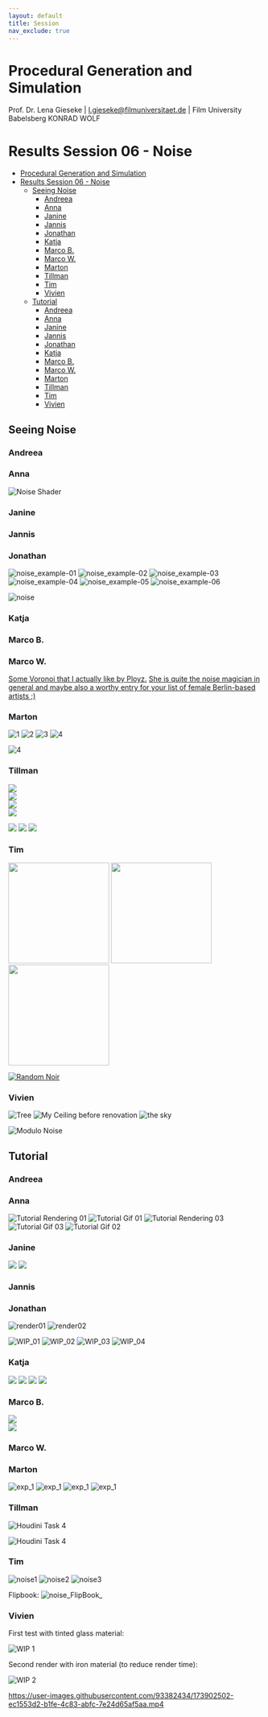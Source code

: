 ```yaml
---
layout: default
title: Session
nav_exclude: true
---
```


# Procedural Generation and Simulation

Prof. Dr. Lena Gieseke \| l.gieseke@filmuniversitaet.de \| Film University Babelsberg KONRAD WOLF


# Results Session 06 - Noise

* [Procedural Generation and Simulation](#procedural-generation-and-simulation)
* [Results Session 06 - Noise](#results-session-06---noise)
    * [Seeing Noise](#seeing-noise)
        * [Andreea](#andreea)
        * [Anna](#anna)
        * [Janine](#janine)
        * [Jannis](#jannis)
        * [Jonathan](#jonathan)
        * [Katja](#katja)
        * [Marco B.](#marco-b)
        * [Marco W.](#marco-w)
        * [Marton](#marton)
        * [Tillman](#tillman)
        * [Tim](#tim)
        * [Vivien](#vivien)
    * [Tutorial](#tutorial)
        * [Andreea](#andreea-1)
        * [Anna](#anna-1)
        * [Janine](#janine-1)
        * [Jannis](#jannis-1)
        * [Jonathan](#jonathan-1)
        * [Katja](#katja-1)
        * [Marco B.](#marco-b-1)
        * [Marco W.](#marco-w-1)
        * [Marton](#marton-1)
        * [Tillman](#tillman-1)
        * [Tim](#tim-1)
        * [Vivien](#vivien-1)

## Seeing Noise

### Andreea
### Anna

![Noise Shader](img/results/brauwers/06/NoiseShader.png)

### Janine
### Jannis
### Jonathan


![noise_example-01](img/results/ho/06/imgs/naturalNoise_01.gif)
![noise_example-02](img/results/ho/06/imgs/naturalNoise_02.jpg)
![noise_example-03](img/results/ho/06/imgs/naturalNoise_03.jpg)
![noise_example-04](img/results/ho/06/imgs/naturalNoise_04.jpg)
![noise_example-05](img/results/ho/06/imgs/naturalNoise_05.jpg)
![noise_example-06](img/results/ho/06/imgs/naturalNoise_06.jpg)


![noise](./imgs/FVoVOWOXsAAEw9U.jpg)

### Katja
### Marco B.
### Marco W.

[Some Voronoi that I actually like by Ployz.](https://www.behance.net/gallery/114208311/Voronoi-Syndrome/modules/652627945)
[She is quite the noise magician in general and maybe also a worthy entry for your list of female Berlin-based artists ;)](https://www.behance.net/gallery/105952077/Terra-Incognita/modules/608205499)


### Marton

![1](img/results/gasparik/06/img/noise1.jpg)
![2](img/results/gasparik/06/img/noise2.jpg)
![3](img/results/gasparik/06/img/noise3.jpg)
![4](img/results/gasparik/06/img/noise4.jpg)

![4](img/results/gasparik/06/img/noise_cote.png)

### Tillman

![](img/results/schaeuble/06/media/img_0.png)        
![](img/results/schaeuble/06/media/pgsnoise1.png)    
![](img/results/schaeuble/06/media/pgsnoise2.png)    
![](img/results/schaeuble/06/media/pgsnoise3.png)    

![](img/results/schaeuble/06/media/style1.png)
![](img/results/schaeuble/06/media/style2.png)
![](img/results/schaeuble/06/media/style3.png)

### Tim

<img src="img/results/rumpf/06/img/plaster.jpg" width="200"/> <img src="img/results/rumpf/06//img/power_box.jpg" width="200"/> <img src="img/results/rumpf/06//img/pvc_floor.jpg" width="200"/> 


[![Random Noir](img/results/rumpf/06/img/random_noir.png)](https://www.instagram.com/p/CAD4mulobJM/ "Random Noir")

### Vivien

![Tree](img/results/schreiber/06/imgs/noise_tree.jpg)
![My Ceiling before renovation](img/results/schreiber/06/imgs/noise_myceiling.jpg)
![the sky](img/results/schreiber/06/imgs/noise_sky.jpg)

![Modulo Noise](https://external-content.duckduckgo.com/iu/?u=https%3A%2F%2Fi.ytimg.com%2Fvi%2FeMfkA9I08rA%2Fmaxresdefault.jpg&f=1&nofb=1)



## Tutorial

### Andreea
### Anna

![Tutorial Rendering 01](img/results/brauwers/06/pgs_ss21_tutorial_04_01.png) 
![Tutorial Gif 01](img/results/brauwers/06/pgs_ss21_tutorial_04_01.gif)
![Tutorial Rendering 03](img/results/brauwers/06/pgs_ss21_tutorial_04_03.png) 
![Tutorial Gif 03](img/results/brauwers/06/pgs_ss21_tutorial_04_03.gif)
![Tutorial Gif 02](img/results/brauwers/06/pgs_ss21_tutorial_04_02.gif)


### Janine

![](img/results/gueldner/06/pgs_ss22_tutorial_03_gueldner.png)
![](img/results/gueldner/06/pgs_ss22_tutorial_03_gueldner.gif)

### Jannis
### Jonathan

![render01](img/results/ho/06/imgs/pgs_ss22_tutorial_03_ho_reduced.gif)
![render02](./imgs/pgs_ss22_tutorial_03_ho.png)

![WIP_01](img/results/ho/06/imgs/noise1.png)
![WIP_02](img/results/ho/06/imgs/noise02.png)
![WIP_03](img/results/ho/06/imgs/noise03.png)
![WIP_04](img/results/ho/06/imgs/noise04.png)

### Katja

<img src="img/results/ka_schreiber/06/img/lightPorcelain.png" />

<img src="img/results/ka_schreiber/06/img/liquid.png" />


<img src="img/results/ka_schreiber/06/img/pgs_ss21_tutorial_04_01.gif" />
<img src="img/results/ka_schreiber/06/img/pgs_ss21_tutorial_04_02.gif" />

### Marco B.

![](img/results/braune/06/img/Session06_img.png)  
![](img/results/braune/06/img/Session06_video.gif)

### Marco W.
### Marton

![exp_1](img/results/gasparik/06/tutorial_results/exp_1.png)
![exp_1](img/results/gasparik/06/tutorial_results/exp_2.png)
![exp_1](img/results/gasparik/06/tutorial_results/gif_0038.png)
![exp_1](img/results/gasparik/06/tutorial_results/pgs_assignment_06_gasparik.gif)

### Tillman

![Houdini Task 4](img/results/schaeuble/06/media/pgs_ss22_tutorial_03_schaeuble.png)       
        
![Houdini Task 4](img/results/schaeuble/06/media/pgs_ss22_tutorial_03_schaeuble.gif)

### Tim

![noise1](img/results/rumpf/06/img/noise1.png)
![noise2](img/results/rumpf/06/img/noise2.png)
![noise3](img/results/rumpf/06/img/noise3.png)

Flipbook:
![noise_FlipBook_](img/results/rumpf/06/img/pgs_ss21_tutorial_04_01.gif)

### Vivien

First test with tinted glass material:

![WIP 1](img/results/schreiber/06/imgs/tintedglass.png)

Second render with iron material (to reduce render time):

![WIP 2](img/results/schreiber/06/imgs/iron2.png)

https://user-images.githubusercontent.com/93382434/173902502-ec1553d2-b1fe-4c83-abfc-7e24d65af5aa.mp4


